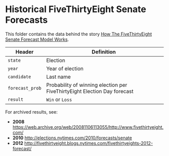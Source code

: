 # Historical FiveThirtyEight Senate Forecasts

This folder contains the data behind the story [How The FiveThirtyEight Senate Forecast Model Works](http://fivethirtyeight.com/features/how-the-fivethirtyeight-senate-forecast-model-works/).

Header | Definition
---|---------
`state` | Election
`year` | Year of election
`candidate` | Last name
`forecast_prob` | Probability of winning election per FiveThirtyEight Election Day forecast
`result` | `Win` or `Loss`

For archived results, see:

 * **2008** https://web.archive.org/web/20081106113055/http://www.fivethirtyeight.com/
 * **2010** http://elections.nytimes.com/2010/forecasts/senate
 * **2012** http://fivethirtyeight.blogs.nytimes.com/fivethirtyeights-2012-forecast/
